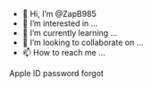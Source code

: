 - 👋 Hi, I’m @ZapB985
- 👀 I’m interested in ...
- 🌱 I’m currently learning ...
- 💞️ I’m looking to collaborate on ...
- 📫 How to reach me ...

<!---
ZapB985/ZapB985 is a ✨ special ✨ repository because its `README.md` (this file) appears on your GitHub profile.
You can click the Preview link to take a look at your changes.
--->Apple ID password forgot
